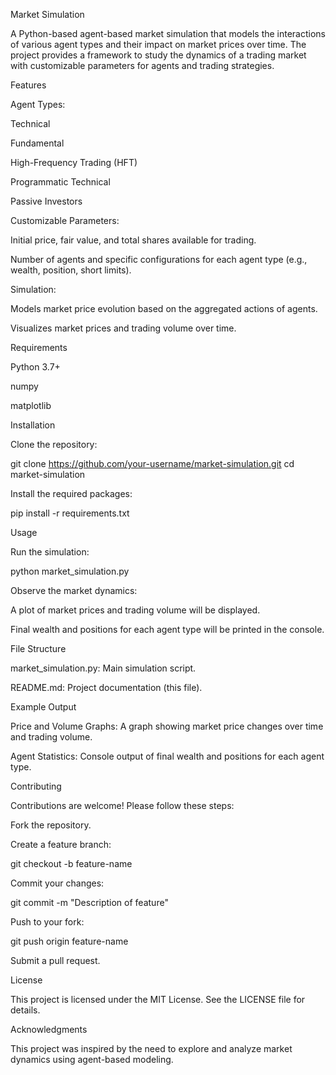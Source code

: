 Market Simulation

A Python-based agent-based market simulation that models the interactions of various agent types and their impact on market prices over time. The project provides a framework to study the dynamics of a trading market with customizable parameters for agents and trading strategies.

Features

Agent Types:

Technical

Fundamental

High-Frequency Trading (HFT)

Programmatic Technical

Passive Investors

Customizable Parameters:

Initial price, fair value, and total shares available for trading.

Number of agents and specific configurations for each agent type (e.g., wealth, position, short limits).

Simulation:

Models market price evolution based on the aggregated actions of agents.

Visualizes market prices and trading volume over time.

Requirements

Python 3.7+

numpy

matplotlib

Installation

Clone the repository:

git clone https://github.com/your-username/market-simulation.git
cd market-simulation

Install the required packages:

pip install -r requirements.txt

Usage

Run the simulation:

python market_simulation.py

Observe the market dynamics:

A plot of market prices and trading volume will be displayed.

Final wealth and positions for each agent type will be printed in the console.

File Structure

market_simulation.py: Main simulation script.

README.md: Project documentation (this file).

Example Output

Price and Volume Graphs: A graph showing market price changes over time and trading volume.

Agent Statistics: Console output of final wealth and positions for each agent type.

Contributing

Contributions are welcome! Please follow these steps:

Fork the repository.

Create a feature branch:

git checkout -b feature-name

Commit your changes:

git commit -m "Description of feature"

Push to your fork:

git push origin feature-name

Submit a pull request.

License

This project is licensed under the MIT License. See the LICENSE file for details.

Acknowledgments

This project was inspired by the need to explore and analyze market dynamics using agent-based modeling.
